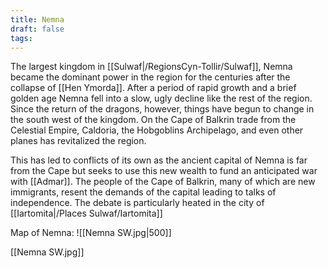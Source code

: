 ```yaml
---
title: Nemna
draft: false
tags:
---
```

The largest kingdom in [[Sulwaf|/RegionsCyn-Tollir/Sulwaf]], Nemna became the dominant power in the region for the centuries after the collapse of [[Hen Ymorda]]. After a period of rapid growth and a brief golden age Nemna fell into a slow, ugly decline like the rest of the region. Since the return of the dragons, however, things have begun to change in the south west of the kingdom. On the Cape of Balkrin trade from the Celestial Empire, Caldoria, the Hobgoblins Archipelago, and even other planes has revitalized the region. 

This has led to conflicts of its own as the ancient capital of Nemna is far from the Cape but seeks to use this new wealth to fund an anticipated war with [[Admar]]. The people of the Cape of Balkrin, many of which are new immigrants, resent the demands of the capital leading to talks of independence. The debate is particularly heated in the city of [[Iartomita|/Places Sulwaf/Iartomita]]

Map of Nemna: 
![[Nemna SW.jpg|500]]

[[Nemna SW.jpg]]